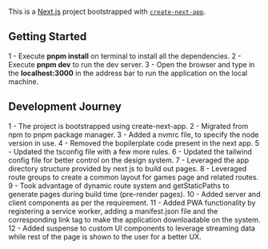 This is a [Next.js](https://nextjs.org/) project bootstrapped with [`create-next-app`](https://github.com/vercel/next.js/tree/canary/packages/create-next-app).

## Getting Started

1 - Execute **pnpm install** on terminal to install all the dependencies.
2 - Execute **pnpm dev** to run the dev server.
3 - Open the browser and type in the **localhost:3000** in the address bar to run the application on the local machine.

## Development Journey

1 - The project is bootstrapped using create-next-app.
2 - Migrated from npm to pnpm package manager.
3 - Added a nvmrc file, to specify the node version in use.
4 - Removed the bopilerplate code present in the next app.
5 - Updated the tsconfig file with a few more rules.
6 - Updated the tailwind config file for better control on the design system.
7 - Leveraged the app directory structure provided by next js to build out pages.
8 - Leveraged route groups to create a common layout for games page and related routes.
9 - Took advantage of dynamic route system and getStaticPaths to generate pages during build time (pre-render pages).
10 - Added server and client components as per the requirement.
11 - Added PWA functionality by registering a service worker, adding a manifest.json file and the corresponding link tag to make the application downloadable on the system.
12 - Added suspense to custom UI components to leverage streaming data while rest of the page is shown to the user for a better UX.
